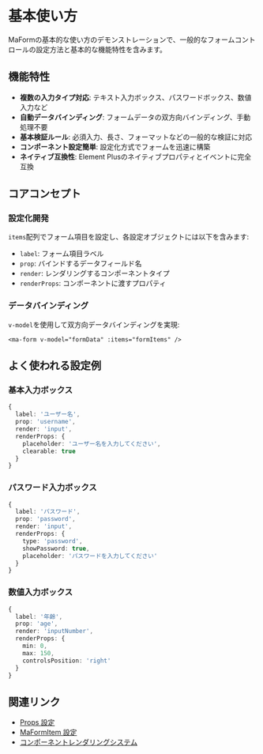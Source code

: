 # 基本使い方

MaFormの基本的な使い方のデモンストレーションで、一般的なフォームコントロールの設定方法と基本的な機能特性を含みます。

<DemoPreview dir="demos/ma-form/basic-usage" />

## 機能特性

- **複数の入力タイプ対応**: テキスト入力ボックス、パスワードボックス、数値入力など
- **自動データバインディング**: フォームデータの双方向バインディング、手動処理不要
- **基本検証ルール**: 必須入力、長さ、フォーマットなどの一般的な検証に対応
- **コンポーネント設定簡単**: 設定化方式でフォームを迅速に構築
- **ネイティブ互換性**: Element Plusのネイティブプロパティとイベントに完全互換

## コアコンセプト

### 設定化開発
`items`配列でフォーム項目を設定し、各設定オブジェクトには以下を含みます:
- `label`: フォーム項目ラベル
- `prop`: バインドするデータフィールド名
- `render`: レンダリングするコンポーネントタイプ
- `renderProps`: コンポーネントに渡すプロパティ

### データバインディング
`v-model`を使用して双方向データバインディングを実現:
```vue
<ma-form v-model="formData" :items="formItems" />
```

## よく使われる設定例

### 基本入力ボックス
```typescript
{
  label: 'ユーザー名',
  prop: 'username',
  render: 'input',
  renderProps: {
    placeholder: 'ユーザー名を入力してください',
    clearable: true
  }
}
```

### パスワード入力ボックス
```typescript
{
  label: 'パスワード',
  prop: 'password',
  render: 'input',
  renderProps: {
    type: 'password',
    showPassword: true,
    placeholder: 'パスワードを入力してください'
  }
}
```

### 数値入力ボックス
```typescript
{
  label: '年齢',
  prop: 'age',
  render: 'inputNumber',
  renderProps: {
    min: 0,
    max: 150,
    controlsPosition: 'right'
  }
}
```

## 関連リンク

- [Props 設定](/ja/front/component/ma-form#props)
- [MaFormItem 設定](/ja/front/component/ma-form#maformitem-設定詳細)
- [コンポーネントレンダリングシステム](/ja/front/component/ma-form#コンポーネントレンダリングシステム)